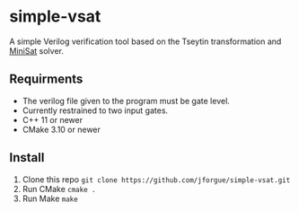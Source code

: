 # simple-vsat

A simple Verilog verification tool based on the Tseytin transformation and [MiniSat](minisat.se) solver.

## Requirments

- The verilog file given to the program must be gate level.
- Currently restrained to two input gates.
- C++ 11 or newer
- CMake 3.10 or newer

## Install

1. Clone this repo `git clone https://github.com/jforgue/simple-vsat.git`
2. Run CMake `cmake .`
3. Run Make `make`
